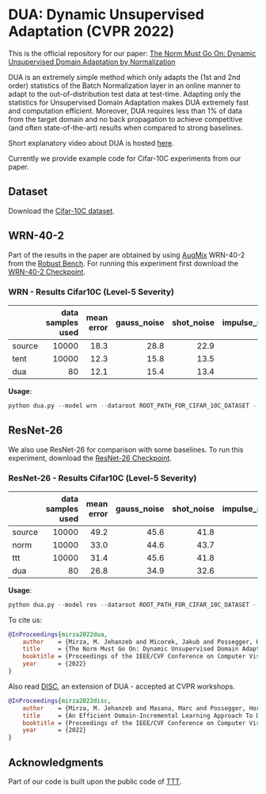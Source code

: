 
# DUA: Dynamic Unsupervised Adaptation (CVPR 2022)

This is the official repository for our paper: [The Norm Must Go On: Dynamic Unsupervised Domain Adaptation by Normalization](https://openaccess.thecvf.com/content/CVPR2022/papers/Mirza_The_Norm_Must_Go_On_Dynamic_Unsupervised_Domain_Adaptation_by_CVPR_2022_paper.pdf)

DUA is an extremely simple method which only adapts the (1st and 2nd order) statistics of the Batch Normalization layer 
in an online manner to adapt to the out-of-distribution test data at test-time. Adapting only the statistics for 
Unsupervised Domain Adaptation makes DUA extremely fast and computation efficient. Moreover, 
DUA requires less than 1% of data from the target domain and no back propagation to achieve 
competitive (and often state-of-the-art) results when compared to strong baselines.

Short explanatory video about DUA is hosted [here](https://www.youtube.com/watch?v=fTe0Aqs-t7E).

Currently we provide example code for Cifar-10C experiments from our paper.


## Dataset

Download the [Cifar-10C dataset](https://zenodo.org/record/2535967).

## WRN-40-2
Part of the results in the paper are obtained by using [AugMix](https://arxiv.org/abs/1912.02781) WRN-40-2 from the [Robust Bench](https://robustbench.github.io/).
For running this experiment first download the [WRN-40-2 Checkpoint](https://drive.google.com/file/d/1wy7gSRsUZzCzj8QhmTbcnwmES_2kkNph/view).


### WRN - Results Cifar10C (Level-5 Severity)
|                                                            | data samples used| mean error | gauss_noise | shot_noise | impulse_noise | defocus_blur | glass_blur | motion_blur | zoom_blur | snow | frost |  fog | brightness | contrast | elastic_trans | pixelate | jpeg |
| ---------------------------------------------------------- | ---:|---: | ----------: | ---------: | ------------: | -----------: | ---------: | ----------: | --------: | ---: | ----: | ---: | ---------: | -------: | ------------: | -------: | ---: |
| source        |10000 |18.3|28.8| 22.9|26.2|9.5| 20.6|10.6|9.3|14.2|15.3|17.5|7.6|20.9|14.7|41.3|14.7|
| tent           |10000 |12.3|15.8|13.5|18.7|8.1|18.7|9.1|8.0|10.3|10.8|11.7|6.7|11.6|14.1|11.7|15.2|
| dua          |80|12.1|15.4|13.4|17.3|8.0|18.0|9.1|7.7|10.8|10.8|12.1|6.6|10.9|13.6|13.0|14.3|

**Usage**:
```python
python dua.py --model wrn --dataroot ROOT_PATH_FOR_CIFAR_10C_DATASET --ckpt_path PATH_FOR_DOWNLOADED_CHECKPOINT
```

## ResNet-26
We also use ResNet-26 for comparison with some baselines. To run this experiment, download the [ResNet-26 Checkpoint](https://drive.google.com/file/d/12I_4qlChWMeigej3KcCtU0JyGI69tOxo/view?usp=sharing).

### ResNet-26 - Results Cifar10C (Level-5 Severity)

|                                                            | data samples used| mean error | gauss_noise | shot_noise | impulse_noise | defocus_blur | glass_blur | motion_blur | zoom_blur | snow | frost |  fog | brightness | contrast | elastic_trans | pixelate | jpeg |
| ---------------------------------------------------------- | ---:|---: | ----------: | ---------: | ------------: | -----------: | ---------: | ----------: | --------: | ---: | ----: | ---: | ---------: | -------: | ------------: | -------: | ---: |
| source        |10000 | 49.2|45.6| 41.8| 50.0| 21.8| 46.1| 23.0| 23.9| 29.9| 30.0| 25.1| 12.2| 23.9| 22.6| 47.2| 27.2|
| norm         |10000 | 33.0 | 44.6| 43.7| 49.1| 29.4| 45.2| 26.2| 26.9| 25.8| 27.9| 23.8| 18.3| 34.3| 29.3| 37.0| 32.5|
| ttt           |10000 | 31.4 | 45.6| 41.8| 50.0| 21.8| 46.1| 23.0| 23.9| 29.9| 30.0| 25.1| 12.2| 23.9| 22.6| 47.2| 27.2|
| dua          |80 |26.8|34.9| 32.6| 42.2| 18.7| 40.2| 24.0| 18.4| 23.9| 24.0| 20.9| 12.3| 27.1| 27.2| 26.2| 28.7|

**Usage**:
```python
python dua.py --model res --dataroot ROOT_PATH_FOR_CIFAR_10C_DATASET --ckpt_path PATH_FOR_DOWNLOADED_CHECKPOINT
```
To cite us: 
```bibtex
@InProceedings{mirza2022dua,
    author    = {Mirza, M. Jehanzeb and Micorek, Jakub and Possegger, Horst and Bischof, Horst},
    title     = {The Norm Must Go On: Dynamic Unsupervised Domain Adaptation by Normalization},
    booktitle = {Proceedings of the IEEE/CVF Conference on Computer Vision and Pattern Recognition (CVPR)},
    year      = {2022}
}
```

Also read [DISC](https://openaccess.thecvf.com/content/CVPR2022W/V4AS/papers/Mirza_An_Efficient_Domain-Incremental_Learning_Approach_To_Drive_in_All_Weather_CVPRW_2022_paper.pdf), an extension of DUA - accepted at CVPR workshops. 
```bibtex
@InProceedings{mirza2022disc,
    author    = {Mirza, M. Jehanzeb and Masana, Marc and Possegger, Horst and Bischof, Horst},
    title     = {An Efficient Domain-Incremental Learning Approach To Drive in All Weather Conditions},
    booktitle = {Proceedings of the IEEE/CVF Conference on Computer Vision and Pattern Recognition (CVPR) Workshops},
    year      = {2022}
}
```

## Acknowledgments
Part of our code is built upon the public code of [TTT](https://github.com/yueatsprograms/ttt_cifar_release).
